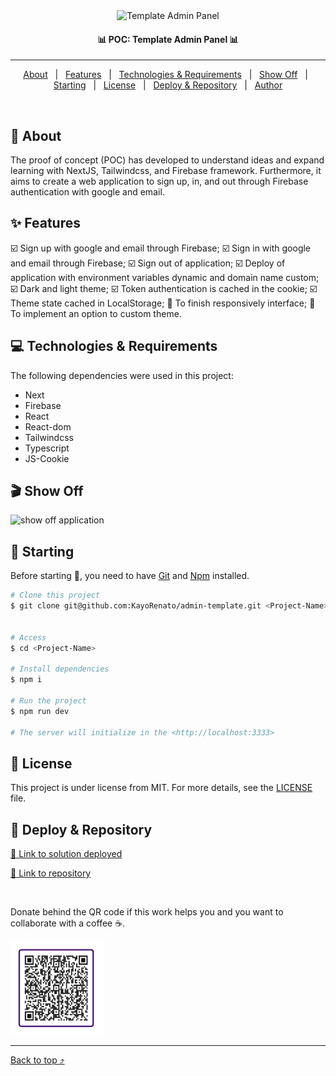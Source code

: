 <div align="center" id="top"> 
  <img src="/public/admin-panel.gif" alt="Template Admin Panel" />
</div>

<h4 align="center">
📊 POC: Template Admin Panel 📊
</h4>

<hr>

<p align="center">
  <a href="#dart-about">About</a> &#xa0; | &#xa0;
  <a href="#sparkles-features">Features</a> &#xa0; | &#xa0;
  <a href="#computer-technologies--requirements">Technologies & Requirements</a> &#xa0; | &#xa0;
  <a href="#clapper-show-off">Show Off</a> &#xa0; | &#xa0;
  <a href="#checkered_flag-starting">Starting</a> &#xa0; | &#xa0;
  <a href="#memo-license">License</a> &#xa0; | &#xa0;
  <a href="#gem-deploy--repository">Deploy & Repository</a> &#xa0; | &#xa0;
  <a href="https://github.com/KayoRenato" target="_blank">Author</a>
</p>

<br>

## :dart: About ##

The proof of concept (POC) has developed to understand ideas and expand learning with NextJS, Tailwindcss, and Firebase framework. Furthermore, it aims to create a web application to sign up, in, and out through Firebase authentication with google and email. 

## :sparkles: Features ##

:ballot_box_with_check: Sign up with google and email through Firebase;
:ballot_box_with_check: Sign in with google and email through Firebase;
:ballot_box_with_check: Sign out of application;
:ballot_box_with_check: Deploy of application with environment variables dynamic and domain name custom;
:ballot_box_with_check: Dark and light theme;
:ballot_box_with_check: Token authentication is cached in the cookie;
:ballot_box_with_check: Theme state cached in LocalStorage;
:black_square_button: To finish responsively interface;
:black_square_button: To implement an option to custom theme.


## :computer: Technologies & Requirements ##

The following dependencies were used in this project:

- Next
- Firebase
- React
- React-dom
- Tailwindcss
- Typescript
- JS-Cookie

## :clapper: Show Off ##

<img src="public/admin-panel.gif" alt="show off application" width="1140" height="641">

## :checkered_flag: Starting ##

Before starting :checkered_flag:, you need to have [Git](https://git-scm.com) and [Npm](https://www.npmjs.com/) installed.

```bash
# Clone this project
$ git clone git@github.com:KayoRenato/admin-template.git <Project-Name> 


# Access
$ cd <Project-Name>

# Install dependencies
$ npm i

# Run the project
$ npm run dev

# The server will initialize in the <http://localhost:3333>
```

## :memo: License ##

This project is under license from MIT. For more details, see the [LICENSE](License.md) file.

## :gem: Deploy & Repository ##

<a href="https://admpanel.kayoio.com/" target="_blank">:rocket: Link to solution deployed</a>

<a href="https://github.com/KayoRenato/admin-template" target="_blank">:octopus: Link to repository</a>

<br>

Donate behind the QR code if this work helps you and you want to collaborate with a coffee :coffee:.

<img src="public/buy_coffee.jpeg" alt="buy me a coffee" width="150" height="150">

---

<a href="#top">Back to top :arrow_heading_up:</a>

